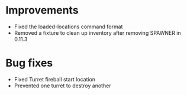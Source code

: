 # Improvements
* Fixed the loaded-locations command format
* Removed a fixture to clean up inventory after removing SPAWNER in 0.11.3
# Bug fixes
* Fixed Turret fireball start location
* Prevented one turret to destroy another
